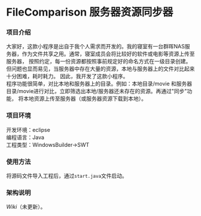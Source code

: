 # FileComparison 服务器资源同步器
### 项目介绍
大家好，这款小程序是出自于我个人需求而开发的。我的寝室有一台群晖NAS服务器，作为文件共享之用。通常，寝室成员会将比较好的软件或电影等资源上传至服务器，
按照约定，每一份资源都按照事前规定好的命名方式在一级目录创建。但问题也显而易见，当服务器中存在大量的资源，本地与服务器上的文件对比起来十分困难，耗时耗力。
因此，我开发了这款小程序。<br/>
程序功能很简单，对比本地和服务器上的目录。例如：本地目录/movie 和服务器目录/movie进行对比，立即筛选出本地/服务器还未存在的资源。再通过"同步"功能，
将本地资源上传至服务器（或服务器资源下载到本地）。
### 项目环境
开发环境：eclipse<br/>
编程语言：Java<br/>
工程类型：WindowsBuilder->SWT<br/>
### 使用方法
将源码文件导入工程后，通过`start.java`文件启动。<br/>
### 架构说明
*Wiki*（未更新）。
